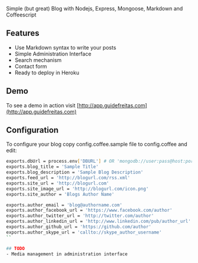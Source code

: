 Simple (but great) Blog with Nodejs, Express, Mongoose, Markdown and Coffeescript

## Features
- Use Markdown syntax to write your posts
- Simple Administration Interface
- Search mechanism
- Contact form
- Ready to deploy in Heroku

## Demo
To see a demo in action visit [http://app.guidefreitas.com](http://app.guidefreitas.com)

## Configuration 
To configure your blog copy config.coffee.sample file to config.coffee and edit:

```bash 
exports.dbUrl = process.env['DBURL'] # OR 'mongodb://user:pass@host:port/database'
exports.blog_title = 'Sample Title'
exports.blog_description = 'Sample Blog Description'
exports.feed_url = 'http://blogurl.com/rss.xml'
exports.site_url = 'http://blogurl.com'
exports.site_image_url = 'http://blogurl.com/icon.png'
exports.site_author = 'Blogs Author Name'

exports.author_email = 'blog@authorname.com'
exports.author_facebook_url = 'https://www.facebook.com/author'
exports.author_twitter_url = 'http://twitter.com/author'
exports.author_linkedin_url = 'http://www.linkedin.com/pub/author_url'
exports.author_github_url = 'https://github.com/author'
exports.author_skype_url = 'callto://skype_author_username'
``

## TODO
- Media management in administration interface
